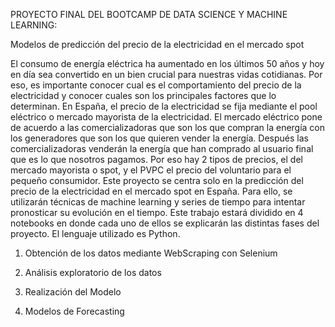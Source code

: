 PROYECTO FINAL DEL BOOTCAMP DE DATA SCIENCE Y MACHINE LEARNING:

Modelos de predicción del precio de la electricidad en el mercado spot

El consumo de energía eléctrica ha aumentado en los últimos 50 años y hoy en día sea convertido en un bien crucial para nuestras vidas cotidianas. Por eso, es importante conocer cual es el comportamiento del precio de la electricidad y conocer cuales son los principales factores que lo determinan. 
En España, el precio de la electricidad se fija mediante el pool eléctrico o mercado mayorista de la electricidad. El mercado eléctrico pone de acuerdo a las comercializadoras que son los que compran la energía con los generadores que son los que quieren vender la energía. Después las comercializadoras venderán la energía que han comprado al usuario final que es lo que nosotros pagamos. Por eso hay 2 tipos de precios, el del mercado mayorista o spot, y el PVPC el precio del voluntario para el pequeño consumidor.
Este proyecto se centra solo en la predicción del precio de la electricidad en el mercado spot en España. Para ello, se utilizarán técnicas de machine learning y series de tiempo para intentar pronosticar su evolución en el tiempo. Este trabajo estará dividido en 4 notebooks en donde cada uno de ellos se explicarán las distintas fases del proyecto. El lenguaje utilizado es Python.
1.	Obtención de los datos mediante WebScraping con Selenium

2.	Análisis exploratorio de los datos
3. 	Realización del Modelo
4.	Modelos de Forecasting
